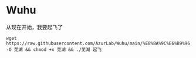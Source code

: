 # Wuhu

从现在开始，我要起飞了

`wget https://raw.githubusercontent.com/AzurLab/Wuhu/main/%E8%8A%9C%E6%B9%96 -O 芜湖 && chmod +x 芜湖 && ./芜湖 起飞`
